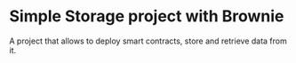# Simple Storage project with Brownie

A project that allows to deploy smart contracts, store and retrieve data from it.